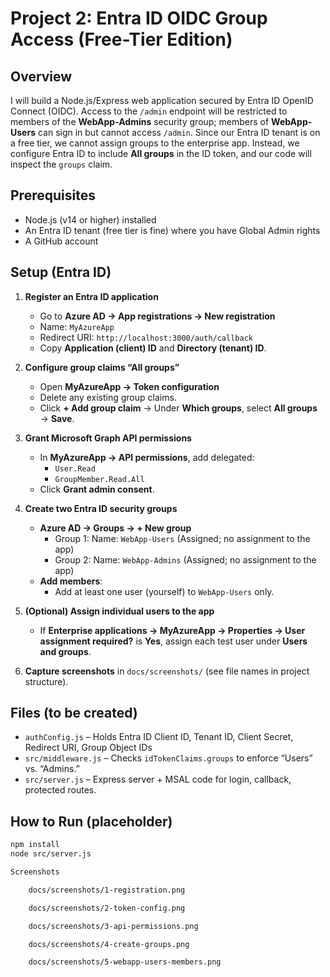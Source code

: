 # Project 2: Entra ID OIDC Group Access (Free-Tier Edition)

## Overview  
I will build a Node.js/Express web application secured by Entra ID OpenID Connect (OIDC). Access to the `/admin` endpoint will be restricted to members of the **WebApp-Admins** security group; members of **WebApp-Users** can sign in but cannot access `/admin`. Since our Entra ID tenant is on a free tier, we cannot assign groups to the enterprise app. Instead, we configure Entra ID to include **All groups** in the ID token, and our code will inspect the `groups` claim.

## Prerequisites  
- Node.js (v14 or higher) installed  
- An Entra ID tenant (free tier is fine) where you have Global Admin rights  
- A GitHub account  

## Setup (Entra ID)  

1. **Register an Entra ID application**  
   - Go to **Azure AD → App registrations → New registration**  
   - Name: `MyAzureApp`  
   - Redirect URI: `http://localhost:3000/auth/callback`  
   - Copy **Application (client) ID** and **Directory (tenant) ID**.

2. **Configure group claims “All groups”**  
   - Open **MyAzureApp → Token configuration**  
   - Delete any existing group claims.  
   - Click **+ Add group claim** → Under **Which groups**, select **All groups** → **Save**.

3. **Grant Microsoft Graph API permissions**  
   - In **MyAzureApp → API permissions**, add delegated:  
     - `User.Read`  
     - `GroupMember.Read.All`  
   - Click **Grant admin consent**.

4. **Create two Entra ID security groups**  
   - **Azure AD → Groups → + New group**  
     - Group 1: Name: `WebApp-Users` (Assigned; no assignment to the app)  
     - Group 2: Name: `WebApp-Admins` (Assigned; no assignment to the app)  
   - **Add members**:  
     - Add at least one user (yourself) to `WebApp-Users` only.  

5. **(Optional) Assign individual users to the app**  
   - If **Enterprise applications → MyAzureApp → Properties → User assignment required?** is **Yes**, assign each test user under **Users and groups**.  

6. **Capture screenshots** in `docs/screenshots/` (see file names in project structure).

## Files (to be created)  
- `authConfig.js` – Holds Entra ID Client ID, Tenant ID, Client Secret, Redirect URI, Group Object IDs  
- `src/middleware.js` – Checks `idTokenClaims.groups` to enforce “Users” vs. “Admins.”  
- `src/server.js` – Express server + MSAL code for login, callback, protected routes.

## How to Run (placeholder)
```bash
npm install
node src/server.js

Screenshots 

    docs/screenshots/1-registration.png

    docs/screenshots/2-token-config.png

    docs/screenshots/3-api-permissions.png

    docs/screenshots/4-create-groups.png

    docs/screenshots/5-webapp-users-members.png
